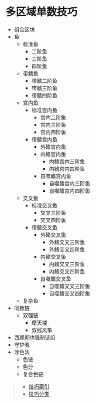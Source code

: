 <!-- DOCTOC SKIP -->

# 多区域单数技巧

- 组合区块
- 鱼
  - 标准鱼
    - 二阶鱼
    - 三阶鱼
    - 四阶鱼
  - 带鳍鱼
    - 带鳍二阶鱼
    - 带鳍三阶鱼
    - 带鳍四阶鱼
  - 宫内鱼
    - 标准宫内鱼
      - 宫内二阶鱼
      - 宫内三阶鱼
      - 宫内四阶鱼
    - 带鳍宫内鱼
      - 外鳍宫内鱼
      - 内鳍宫内鱼
        - 内鳍宫内三阶鱼
        - 内鳍宫内四阶鱼
      - 自噬鳍宫内鱼
        - 自噬鳍宫内三阶鱼
        - 自噬鳍宫内四阶鱼
  - 交叉鱼
    - 标准交叉鱼
      - 交叉三阶鱼
      - 交叉四阶鱼
    - 带鳍交叉鱼
      - 外鳍交叉鱼
        - 外鳍交叉三阶鱼
        - 外鳍交叉四阶鱼
      - 内鳍交叉鱼
        - 内鳍交叉三阶鱼
        - 内鳍交叉四阶鱼
      - 自噬鳍交叉鱼
        - 自噬鳍交叉三阶鱼
        - 自噬鳍交叉四阶鱼
  - 复杂鱼
- 同数链
  - 双强链
    - 摩天楼
    - 双线风筝
- 西尾彻也强制链组
- 守护者
- 涂色法
  - 色链
  - 色分
  - 复合色链

> - [技巧索引](../../../README.md)
> - [技巧分类](../../README.md)
